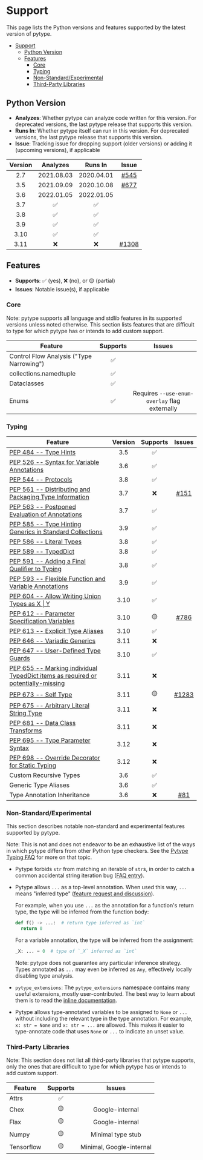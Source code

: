 <!--* freshness: { exempt: true } *-->

# Support

This page lists the Python versions and features supported by the latest version
of pytype.

<!--ts-->
* [Support](#support)
   * [Python Version](#python-version)
   * [Features](#features)
      * [Core](#core)
      * [Typing](#typing)
      * [Non-Standard/Experimental](#non-standardexperimental)
      * [Third-Party Libraries](#third-party-libraries)

<!-- Created by https://github.com/ekalinin/github-markdown-toc -->
<!-- Added by: rechen, at: Tue Jun 13 08:58:35 PM PDT 2023 -->

<!--te-->

## Python Version

*   **Analyzes**: Whether pytype can analyze code written for this version. For
    deprecated versions, the last pytype release that supports this version.
*   **Runs In**: Whether pytype itself can run in this version. For deprecated
    versions, the last pytype release that supports this version.
*   **Issue**: Tracking issue for dropping support (older versions) or adding it
    (upcoming versions), if applicable

Version | Analyzes   | Runs In    | Issue
:-----: | :--------: | :--------: | :------------:
2.7     | 2021.08.03 | 2020.04.01 | [#545][py27]
3.5     | 2021.09.09 | 2020.10.08 | [#677][py35]
3.6     | 2022.01.05 | 2022.01.05 |
3.7     | ✅          | ✅          |
3.8     | ✅          | ✅          |
3.9     | ✅          | ✅          |
3.10    | ✅          | ✅          |
3.11    | ❌          | ❌          | [#1308][py311]

## Features

*   **Supports**: ✅ (yes), ❌ (no), or 🟡 (partial)
*   **Issues**: Notable issue(s), if applicable

### Core

Note: pytype supports all language and stdlib features in its supported versions
unless noted otherwise. This section lists features that are difficult to type
for which pytype has or intends to add custom support.

Feature                                  | Supports | Issues
---------------------------------------- | :------: | :----------:
Control Flow Analysis ("Type Narrowing") | ✅        |
collections.namedtuple                   | ✅        |
Dataclasses                              | ✅        |
Enums                                    | ✅        | Requires `--use-enum-overlay` flag externally

### Typing

Feature                                                                                 | Version | Supports | Issues
--------------------------------------------------------------------------------------- | :-----: | :------: | :----:
[PEP 484 -- Type Hints][484]                                                            | 3.5     | ✅        |
[PEP 526 -- Syntax for Variable Annotations][526]                                       | 3.6     | ✅        |
[PEP 544 -- Protocols][544]                                                             | 3.8     | ✅        |
[PEP 561 -- Distributing and Packaging Type Information][561]                           | 3.7     | ❌        | [#151][packaging]
[PEP 563 -- Postponed Evaluation of Annotations][563]                                   | 3.7     | ✅        |
[PEP 585 -- Type Hinting Generics in Standard Collections][585]                         | 3.9     | ✅        |
[PEP 586 -- Literal Types][586]                                                         | 3.8     | ✅        |
[PEP 589 -- TypedDict][589]                                                             | 3.8     | ✅        |
[PEP 591 -- Adding a Final Qualifier to Typing][591]                                    | 3.8     | ✅        |
[PEP 593 -- Flexible Function and Variable Annotations][593]                            | 3.9     | ✅        |
[PEP 604 -- Allow Writing Union Types as X \| Y][604]                                   | 3.10    | ✅        |
[PEP 612 -- Parameter Specification Variables][612]                                     | 3.10    | 🟡        | [#786][param-spec]
[PEP 613 -- Explicit Type Aliases][613]                                                 | 3.10    | ✅        |
[PEP 646 -- Variadic Generics][646]                                                     | 3.11    | ❌        |
[PEP 647 -- User-Defined Type Guards][647]                                              | 3.10    | ✅        |
[PEP 655 -- Marking individual TypedDict items as required or potentially-missing][655] | 3.11    | ❌        |
[PEP 673 -- Self Type][673]                                                             | 3.11    | 🟡        | [#1283][self]
[PEP 675 -- Arbitrary Literal String Type][675]                                         | 3.11    | ❌        |
[PEP 681 -- Data Class Transforms][681]                                                 | 3.11    | ❌        |
[PEP 695 -- Type Parameter Syntax][695]                                                 | 3.12    | ❌        |
[PEP 698 -- Override Decorator for Static Typing][698]                                  | 3.12    | ❌        |
Custom Recursive Types                                                                  | 3.6     | ✅        |
Generic Type Aliases                                                                    | 3.6     | ✅        |
Type Annotation Inheritance                                                             | 3.6     | ❌        | [#81][annotation-inheritance]

### Non-Standard/Experimental

This section describes notable non-standard and experimental features supported
by pytype.

Note: This is not and does not endeavor to be an exhaustive list of the ways in
which pytype differs from other Python type checkers. See the
[Pytype Typing FAQ][pytype-typing-faq] for more on that topic.

*   Pytype forbids `str` from matching an iterable of `str`s, in order to catch
    a common accidental string iteration bug
    ([FAQ entry][faq-noniterable-strings]).

*   Pytype allows `...` as a top-level annotation. When used this way, `...`
    means "inferred type" ([feature request and discussion][ellipsis-issue]).

    For example, when you use `...` as the annotation for a function's return
    type, the type will be inferred from the function body:

    ```python
    def f() -> ...:  # return type inferred as `int`
      return 0
    ```

    For a variable annotation, the type will be inferred from the assignment:

    ```python
    _X: ... = 0  # type of `_X` inferred as `int`
    ```

    Note: pytype does not guarantee any particular inference strategy. Types
    annotated as `...` may even be inferred as `Any`, effectively locally
    disabling type analysis.

*   `pytype_extensions`: The `pytype_extensions` namespace contains many useful
    extensions, mostly user-contributed. The best way to learn about them is to
    read the [inline documentation][pytype-extensions].

*   Pytype allows type-annotated variables to be assigned to `None` or `...`
    without including the relevant type in the type annotation. For example, `x:
    str = None` and `x: str = ...` are allowed. This makes it easier to
    type-annotate code that uses `None` or `...` to indicate an unset value.

### Third-Party Libraries

Note: This section does not list all third-party libraries that pytype supports,
only the ones that are difficult to type for which pytype has or intends to add
custom support.

Feature    | Supports | Issues
---------- | :------: | :----------------------:
Attrs      | ✅        |
Chex       | 🟡        | Google-internal
Flax       | 🟡        | Google-internal
Numpy      | 🟡        | Minimal type stub
Tensorflow | 🟡        | Minimal, Google-internal

[484]: https://www.python.org/dev/peps/pep-0484
[526]: https://www.python.org/dev/peps/pep-0526
[544]: https://www.python.org/dev/peps/pep-0544
[561]: https://www.python.org/dev/peps/pep-0561
[563]: https://www.python.org/dev/peps/pep-0563
[585]: https://www.python.org/dev/peps/pep-0585
[586]: https://www.python.org/dev/peps/pep-0586
[589]: https://www.python.org/dev/peps/pep-0589
[591]: https://www.python.org/dev/peps/pep-0591
[593]: https://www.python.org/dev/peps/pep-0593
[604]: https://www.python.org/dev/peps/pep-0604
[612]: https://www.python.org/dev/peps/pep-0612
[613]: https://www.python.org/dev/peps/pep-0613
[646]: https://www.python.org/dev/peps/pep-0646
[647]: https://www.python.org/dev/peps/pep-0647
[655]: https://peps.python.org/pep-0655/
[673]: https://www.python.org/dev/peps/pep-0673
[675]: https://peps.python.org/pep-0675/
[681]: https://peps.python.org/pep-0681/
[695]: https://peps.python.org/pep-0695/
[698]: https://peps.python.org/pep-0698/
[annotated]: https://github.com/google/pytype/issues/791
[annotation-inheritance]: https://github.com/google/pytype/issues/81
[ellipsis-issue]: https://github.com/python/typing/issues/276
[faq-noniterable-strings]: https://google.github.io/pytype/faq.html#why-doesnt-str-match-against-string-iterables
[generic-aliases]: https://github.com/google/pytype/issues/793
[packaging]: https://github.com/google/pytype/issues/151
[param-spec]: https://github.com/google/pytype/issues/786
[py27]: https://github.com/google/pytype/issues/545
[py35]: https://github.com/google/pytype/issues/677
[py311]: https://github.com/google/pytype/issues/1308
[pytype-extensions]: https://github.com/google/pytype/tree/main/pytype_extensions/__init__.py
[pytype-typing-faq]: https://google.github.io/pytype/typing_faq.html
[self]: https://github.com/google/pytype/issues/1283
[type-guards]: https://github.com/google/pytype/issues/916
